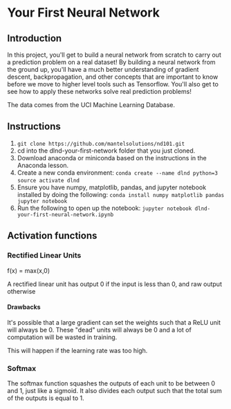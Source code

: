 # Your First Neural Network
## Introduction
In this project, you'll get to build a neural network from scratch to carry out a prediction problem on a real dataset! By building a neural network from the ground up, you'll have a much better understanding of gradient descent, backpropagation, and other concepts that are important to know before we move to higher level tools such as Tensorflow. You'll also get to see how to apply these networks solve real prediction problems!

The data comes from the UCI Machine Learning Database.

## Instructions
1. `git clone https://github.com/mantelsolutions/nd101.git`
2. cd into the dlnd-your-first-network folder that you just cloned.
3. Download anaconda or miniconda based on the instructions in the Anaconda lesson.
4. Create a new conda environment:
    `conda create --name dlnd python=3`
    `source activate dlnd`
5. Ensure you have numpy, matplotlib, pandas, and jupyter notebook installed by doing the following:
    `conda install numpy matplotlib pandas jupyter notebook`
6. Run the following to open up the notebook:
    `jupyter notebook dlnd-your-first-neural-network.ipynb`

## Activation functions

### Rectified Linear Units

f(x) = max(x,0)

A rectified linear unit has output 0 if the input is less than 0, and raw output otherwise

#### Drawbacks

It's possible that a large gradient can set the weights such that a ReLU unit will always be 0. These "dead" units will always be 0 and a lot of computation will be wasted in training.

This will happen if the learning rate was too high.

### Softmax

The softmax function squashes the outputs of each unit to be between 0 and 1, just like a sigmoid. It also divides each output such that the total sum of the outputs is equal to 1.